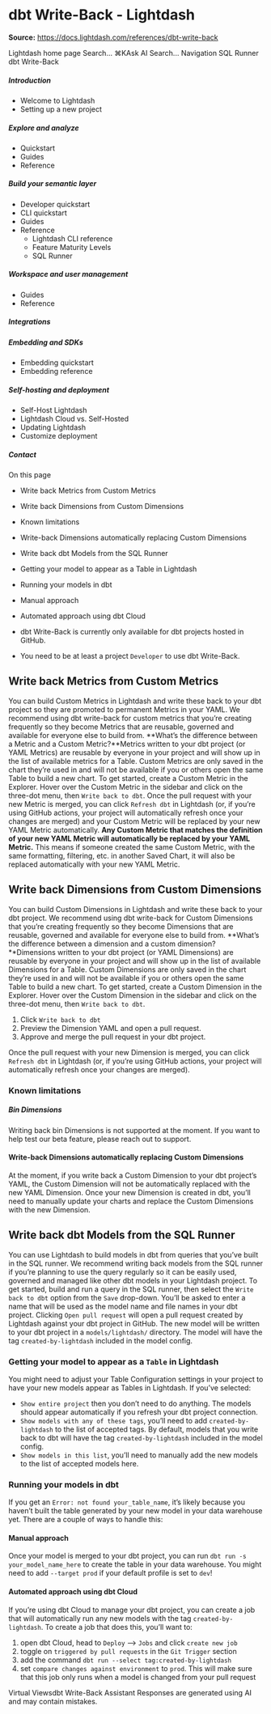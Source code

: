 # dbt Write-Back - Lightdash

**Source:** https://docs.lightdash.com/references/dbt-write-back

Lightdash home page
Search...
⌘KAsk AI
Search...
Navigation
SQL Runner
dbt Write-Back
##### Introduction
  * Welcome to Lightdash
  * Setting up a new project


##### Explore and analyze
  * Quickstart
  * Guides
  * Reference


##### Build your semantic layer
  * Developer quickstart
  * CLI quickstart
  * Guides
  * Reference
    * Lightdash CLI reference
    * Feature Maturity Levels
    * SQL Runner


##### Workspace and user management
  * Guides
  * Reference


##### Integrations


##### Embedding and SDKs
  * Embedding quickstart
  * Embedding reference


##### Self-hosting and deployment
  * Self-Host Lightdash
  * Lightdash Cloud vs. Self-Hosted
  * Updating Lightdash
  * Customize deployment


##### Contact


On this page
  * Write back Metrics from Custom Metrics
  * Write back Dimensions from Custom Dimensions
  * Known limitations
  * Write-back Dimensions automatically replacing Custom Dimensions
  * Write back dbt Models from the SQL Runner
  * Getting your model to appear as a Table in Lightdash
  * Running your models in dbt
  * Manual approach
  * Automated approach using dbt Cloud


  * dbt Write-Back is currently only available for dbt projects hosted in GitHub.
  * You need to be at least a project `Developer` to use dbt Write-Back.


##  Write back Metrics from Custom Metrics
You can build Custom Metrics in Lightdash and write these back to your dbt project so they are promoted to permanent Metrics in your YAML. We recommend using dbt write-back for custom metrics that you’re creating frequently so they become Metrics that are reusable, governed and available for everyone else to build from.
**What’s the difference between a Metric and a Custom Metric?**Metrics written to your dbt project (or YAML Metrics) are reusable by everyone in your project and will show up in the list of available metrics for a Table. Custom Metrics are only saved in the chart they’re used in and will not be available if you or others open the same Table to build a new chart.
To get started, create a Custom Metric in the Explorer. Hover over the Custom Metric in the sidebar and click on the three-dot menu, then `Write back to dbt`. Once the pull request with your new Metric is merged, you can click `Refresh dbt` in Lightdash (or, if you’re using GitHub actions, your project will automatically refresh once your changes are merged) and your Custom Metric will be replaced by your new YAML Metric automatically.
**Any Custom Metric that matches the definition of your new YAML Metric will automatically be replaced by your YAML Metric.** This means if someone created the same Custom Metric, with the same formatting, filtering, etc. in another Saved Chart, it will also be replaced automatically with your new YAML Metric.
##  Write back Dimensions from Custom Dimensions
You can build Custom Dimensions in Lightdash and write these back to your dbt project. We recommend using dbt write-back for Custom Dimensions that you’re creating frequently so they become Dimensions that are reusable, governed and available for everyone else to build from.
**What’s the difference between a dimension and a custom dimension?**Dimensions written to your dbt project (or YAML Dimensions) are reusable by everyone in your project and will show up in the list of available Dimensions for a Table. Custom Dimensions are only saved in the chart they’re used in and will not be available if you or others open the same Table to build a new chart.
To get started, create a Custom Dimension in the Explorer. Hover over the Custom Dimension in the sidebar and click on the three-dot menu, then `Write back to dbt`.
  1. Click `Write back to dbt`
  2. Preview the Dimension YAML and open a pull request.
  3. Approve and merge the pull request in your dbt project.

Once the pull request with your new Dimension is merged, you can click `Refresh dbt` in Lightdash (or, if you’re using GitHub actions, your project will automatically refresh once your changes are merged).
###  Known limitations
##### Bin Dimensions
Writing back bin Dimensions is not supported at the moment. If you want to help test our beta feature, please reach out to support.
####  Write-back Dimensions automatically replacing Custom Dimensions
At the moment, if you write back a Custom Dimension to your dbt project’s YAML, the Custom Dimension will not be automatically replaced with the new YAML Dimension. Once your new Dimension is created in dbt, you’ll need to manually update your charts and replace the Custom Dimensions with the new Dimension.
##  Write back dbt Models from the SQL Runner
You can use Lightdash to build models in dbt from queries that you’ve built in the SQL runner. We recommend writing back models from the SQL runner if you’re planning to use the query regularly so it can be easily used, governed and managed like other dbt models in your Lightdash project. To get started, build and run a query in the SQL runner, then select the `Write back to dbt` option from the `Save` drop-down. You’ll be asked to enter a name that will be used as the model name and file names in your dbt project. Clicking `Open pull request` will open a pull request created by Lightdash against your dbt project in GitHub. The new model will be written to your dbt project in a `models/lightdash/` directory. The model will have the tag `created-by-lightdash` included in the model config.
###  Getting your model to appear as a `Table` in Lightdash
You might need to adjust your Table Configuration settings in your project to have your new models appear as Tables in Lightdash. If you’ve selected:
  * `Show entire project` then you don’t need to do anything. The models should appear automatically if you refresh your dbt project connection.
  * `Show models with any of these tags`, you’ll need to add `created-by-lightdash` to the list of accepted tags. By default, models that you write back to dbt will have the tag `created-by-lightdash` included in the model config.
  * `Show models in this list`, you’ll need to manually add the new models to the list of accepted models here.


###  Running your models in dbt
If you get an `Error: not found your_table_name`, it’s likely because you haven’t built the table generated by your new model in your data warehouse yet. There are a couple of ways to handle this:
####  Manual approach
Once your model is merged to your dbt project, you can run `dbt run -s your_model_name_here` to create the table in your data warehouse. You might need to add `--target prod` if your default profile is set to `dev`!
####  Automated approach using dbt Cloud
If you’re using dbt Cloud to manage your dbt project, you can create a job that will automatically run any new models with the tag `created-by-lightdash`. To create a job that does this, you’ll want to:
  1. open dbt Cloud, head to `Deploy` —> `Jobs` and click `create new job`
  2. toggle on `triggered by pull requests` in the `Git Trigger` section
  3. add the command `dbt run --select tag:created-by-lightdash`
  4. set `compare changes against environment` to `prod`. This will make sure that this job only runs when a model is changed from your pull request


Virtual Viewsdbt Write-Back
Assistant
Responses are generated using AI and may contain mistakes.


